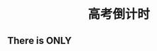 # <center>高考倒计时</center>
## There is ONLY
<center>
<html>
<head>
    <style type="text/css">
        div{
            font-size:20px;
        }
    </style>
    <meta charset="utf-8">
    <meta http-equiv="Content-Type" content="text/html; charset=gb2312" />
    <title>JS时间倒计时</title>
    <script type="text/javascript">
        var time_now_server,time_now_client,time_end,time_server_client;
 
        time_end=new Date("2022/06/18 00:00:0");//结束的时间
        time_end=time_end.getTime();//获取的是毫秒
 
        time_now_server=new Date();//开始的时间
        time_now_server=time_now_server.getTime();
        setTimeout("show_time()",1000);
 
        function show_time()
        {
            var timer = document.getElementById("timer");
            var hourid = document.getElementById("hour");
            if(!timer){
                return ;
            }
            timer.innerHTML =time_now_server;
 
            var time_now,time_distance,str_time;
            var int_day,int_hour,int_minute,int_second,int_millisecond;
            var time_now=new Date();
            time_now=time_now.getTime();
            time_distance=time_end-time_now;
            if(time_distance>0.01)
            {
                int_day=Math.floor(time_distance/8640000000)
                time_distance-=int_day*8640000000;
                int_hour=Math.floor(time_distance/360000000)
                time_distance-=int_hour*360000000;
                int_minute=Math.floor(time_distance/6000000)
                time_distance-=int_minute*6000000;
                int_second=Math.floor(time_distance/100000)
                time_distance-=int_second*100000
                int_millisecond=Math.floor(time_distance/1000)
 
                if(int_hour < 10)
                    int_hour="0"+int_hour;
                if(int_minute<10)
                    int_minute="0"+int_minute;
                if(int_second<10)
                    int_second="0"+int_second;
                if(int_millisecond<100)
                    int_millisecond="0"+int_millisecond
                str_time=int_day+" d "+int_hour+" h "+int_minute+" min "+int_second+" s "+int_millisecond+" ms left";
                timer.innerHTML=str_time;
                setTimeout("show_time()",1000);
            }
            else
            {
                timer.innerHTML =0;
            }
        }
    </script>
</head>
<body>
<div id="timer"></div>
</body>
</html>
</center>
### <center> Before The University/College entrance examination.</center>

